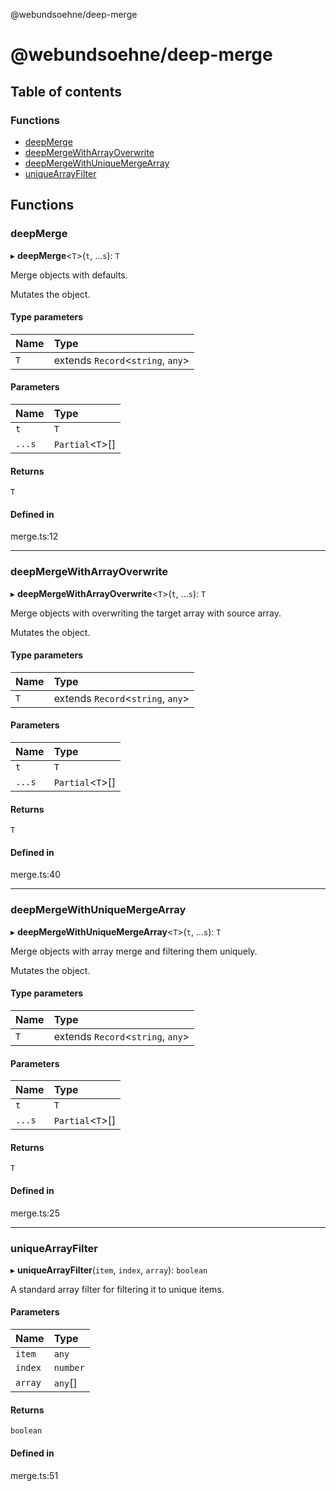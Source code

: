 @webundsoehne/deep-merge

# @webundsoehne/deep-merge

## Table of contents

### Functions

- [deepMerge](README.md#deepmerge)
- [deepMergeWithArrayOverwrite](README.md#deepmergewitharrayoverwrite)
- [deepMergeWithUniqueMergeArray](README.md#deepmergewithuniquemergearray)
- [uniqueArrayFilter](README.md#uniquearrayfilter)

## Functions

### deepMerge

▸ **deepMerge**<`T`\>(`t`, ...`s`): `T`

Merge objects with defaults.

Mutates the object.

#### Type parameters

| Name | Type |
| :------ | :------ |
| `T` | extends `Record`<`string`, `any`\> |

#### Parameters

| Name | Type |
| :------ | :------ |
| `t` | `T` |
| `...s` | `Partial`<`T`\>[] |

#### Returns

`T`

#### Defined in

merge.ts:12

___

### deepMergeWithArrayOverwrite

▸ **deepMergeWithArrayOverwrite**<`T`\>(`t`, ...`s`): `T`

Merge objects with overwriting the target array with source array.

Mutates the object.

#### Type parameters

| Name | Type |
| :------ | :------ |
| `T` | extends `Record`<`string`, `any`\> |

#### Parameters

| Name | Type |
| :------ | :------ |
| `t` | `T` |
| `...s` | `Partial`<`T`\>[] |

#### Returns

`T`

#### Defined in

merge.ts:40

___

### deepMergeWithUniqueMergeArray

▸ **deepMergeWithUniqueMergeArray**<`T`\>(`t`, ...`s`): `T`

Merge objects with array merge and filtering them uniquely.

Mutates the object.

#### Type parameters

| Name | Type |
| :------ | :------ |
| `T` | extends `Record`<`string`, `any`\> |

#### Parameters

| Name | Type |
| :------ | :------ |
| `t` | `T` |
| `...s` | `Partial`<`T`\>[] |

#### Returns

`T`

#### Defined in

merge.ts:25

___

### uniqueArrayFilter

▸ **uniqueArrayFilter**(`item`, `index`, `array`): `boolean`

A standard array filter for filtering it to unique items.

#### Parameters

| Name | Type |
| :------ | :------ |
| `item` | `any` |
| `index` | `number` |
| `array` | `any`[] |

#### Returns

`boolean`

#### Defined in

merge.ts:51
